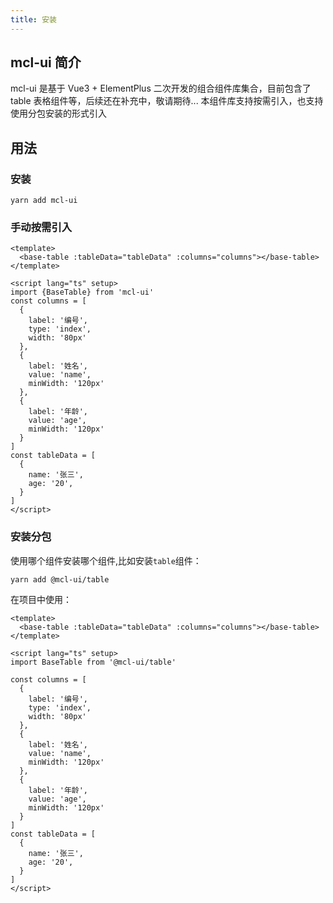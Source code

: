 ```yaml
---
title: 安装
---
```


## mcl-ui 简介

mcl-ui 是基于 Vue3 + ElementPlus 二次开发的组合组件库集合，目前包含了 table 表格组件等，后续还在补充中，敬请期待...
本组件库支持按需引入，也支持使用分包安装的形式引入

## 用法

### 安装

```
yarn add mcl-ui
```

### 手动按需引入

```
<template>
  <base-table :tableData="tableData" :columns="columns"></base-table>
</template>

<script lang="ts" setup>
import {BaseTable} from 'mcl-ui'
const columns = [
  {
    label: '编号',
    type: 'index',
    width: '80px'
  },
  {
    label: '姓名',
    value: 'name',
    minWidth: '120px'
  },
  {
    label: '年龄',
    value: 'age',
    minWidth: '120px'
  }
]
const tableData = [
  {
    name: '张三',
    age: '20',
  }
]
</script>
```

### 安装分包

使用哪个组件安装哪个组件,比如安装`table`组件：

```
yarn add @mcl-ui/table
```

在项目中使用：

```
<template>
  <base-table :tableData="tableData" :columns="columns"></base-table>
</template>

<script lang="ts" setup>
import BaseTable from '@mcl-ui/table'

const columns = [
  {
    label: '编号',
    type: 'index',
    width: '80px'
  },
  {
    label: '姓名',
    value: 'name',
    minWidth: '120px'
  },
  {
    label: '年龄',
    value: 'age',
    minWidth: '120px'
  }
]
const tableData = [
  {
    name: '张三',
    age: '20',
  }
]
</script>
```
